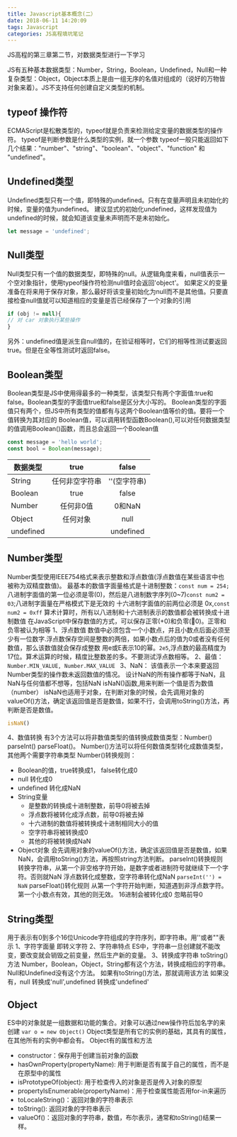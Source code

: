 ```yaml
---
title: Javascript基本概念(二）
date: 2018-06-11 14:20:09
tags: Javascript
categories: JS高程填坑笔记
---
```

JS高程的第三章第二节，对数据类型进行一下学习

JS有五种基本数据类型：Number，String，Boolean，Undefined，Null和一种复杂类型：Object，Object本质上是由一组无序的名值对组成的（说好的万物皆对象来着）。JS不支持任何创建自定义类型的机制。

## typeof 操作符
ECMAScript是松散类型的，typeof就是负责来检测给定变量的数据类型的操作符。
typeof是判断参数是什么类型的实例，就一个参数
typeof一般只能返回如下几个结果："number"、"string"、"boolean"、"object"、"function" 和 "undefined"。

## Undefined类型
Undefined类型只有一个值，即特殊的undefined。只有在变量声明且未初始化的时候，变量的值为undefined。
建议显式的初始化undefined，这样发现值为undefined的时候，就会知道该变量未声明而不是未初始化。
```javascript
let message = 'undefined';
```

## Null类型
Null类型只有一个值的数据类型，即特殊的null。从逻辑角度来看，null值表示一个空对象指针，使用typeof操作符检测null值时会返回'object'。
如果定义的变量准备在将来用于保存对象，那么最好将该变量初始化为null而不是其他值。只要直接检查null值就可以知道相应的变量是否已经保存了一个对象的引用
```javascript
if (obj != null){
// 对 car 对象执行某些操作
}
```
另外：undefined值是派生自null值的，在验证相等时，它们的相等性测试要返回true。但是在全等性测试时返回false。

## Boolean类型
Boolean类型是JS中使用得最多的一种类型，该类型只有两个字面值:true和false。Boolean类型的字面值true和false是区分大小写的。
Boolean类型的字面值只有两个，但JS中所有类型的值都有与这两个Boolean值等价的值。要将一个值转换为其对应的 Boolean值，可以调用转型函数Boolean(),可以对任何数据类型的值调用Boolean()函数，而且总会返回一个Boolean值
```javascript
const message = 'hello world';
const bool = Boolean(message);
```
| 数据类型 | true | false 
| ----------- |:-----------:| :--:
| String | 任何非空字符串 | ''(空字符串)
| Boolean | true | false
| Number | 任何非0值 | 0和NaN
| Object | 任何对象 | null
| undefined |  | undefined

## Number类型
Number类型使用IEEE754格式来表示整数和浮点数值(浮点数值在某些语言中也被称为双精度数值)。
最基本的数值字面量格式是十进制整数：`const num = 254;`
八进制字面值的第一位必须是零(0)，然后是八进制数字序列(0~7)`const num2 = 03`;八进制字面量在严格模式下是无效的
十六进制字面值的前两位必须是 0x,`const num2 = 0xff`
算术计算时，所有以八进制和十六进制表示的数值都会被转换成十进制数值
在JavaScript中保存数值的方式，可以保存正零(+0)和负零(0)。正零和负零被认为相等
1、浮点数值
数值中必须包含一个小数点，并且小数点后面必须至少有一位数字.浮点数保存空间是整数的两倍，如果小数点后的值为0或者没有任何数值，那么该数值就会保存成整数
用e或E表示10的幂。`2e5`,浮点数的最高精度为17位。算术运算的时候，精度比整数差的多。不要测试浮点数相等。
2、最值：` Number.MIN_VALUE, Number.MAX_VALUE  `
3、NaN：
该值表示一个本来要返回Number类型的操作数未返回数值的情况。
设计NaN的所有操作都等于NaN，且NaN与任何值都不想等，包括NaN
isNaN()函数,用来判断一个值是否为数值（number）
isNaN也适用于对象，在判断对象的时候，会先调用对象的valueOf()方法，确定该返回值是否是数值，如果不行，会调用toString()方法，再判断是否是数值。
```javascript
isNaN()
```
4、数值转换
有3个方法可以将非数值类型的值转换成数值类型：Number() parseInt()  parseFloat()。
Number()方法可以将任何数值类型转化成数值类型，其他两个需要字符串类型
Number()转换规则：
  * Boolean的值，true转换成1， false转化成0
  * null 转化成0
  * undefined 转化成NaN
  * String变量 
    * 是整数的转换成十进制整数，前导0将被去掉
    * 浮点数将被转化成浮点数，前导0将被去掉
    * 十六进制的数值将被转换成十进制相同大小的值
    * 空字符串将被转换成0
    * 其他的将被转换成NaN
  * Object对象 会先调用对象的valueOf()方法，确定该返回值是否是数值，如果NaN，会调用toString()方法，再按照string方法判断。
parseInt()转换规则
  转换字符串，从第一个非空格字符开始，是数字或者进制符号就继续下一个字符。否则就NaN
  浮点数转化成整数，空字符串转化成NaN
  `parseInt('') = NaN`
parseFloat()转化规则
  从第一个字符开始判断，知道遇到非浮点数字符。
  第一个小数点有效，其他的则无效。
  16进制会被转化成0
  忽略前导0

## String类型
用于表示有0到多个16位Unicode字符组成的字符序列，即字符串。用''或者""表示
1、字符字面量 即转义字符
2、字符串特点
  ES中，字符串一旦创建就不能改变，要改变就会销毁之前变量，然后生产新的变量。
3、转换成字符串
toString()方法
  Number，Boolean，Object，String都有这个方法，转换成相应的字符串。Null和Undefined没有这个方法。
  如果有toString()方法，那就调用该方法
  如果没有，null 转换成'null',undefined 转换成'undefined'

## Object
ES中的对象就是一组数据和功能的集合。对象可以通过new操作符后加名字的来创建
`var o = new Object()`
Object类型是所有它的实例的基础，其具有的属性，在其他所有的实例中都会有。
Object有的属性和方法
  * constructor：保存用于创建当前对象的函数
  * hasOwnProperty(propertyName): 用于判断是否有属于自己的属性，而不是在原型中的属性
  * isPrototypeOf(object): 用于检查传入的对象是否是传入对象的原型
  * propertyIsEnumerable(propertyName)：用于检查属性能否用for-in来遍历
  * toLocaleString()：返回对象的字符串表示
  * toString(): 返回对象的字符串表示
  * valueOf()：返回对象的字符串，数值，布尔表示，通常和toString()结果一样。



